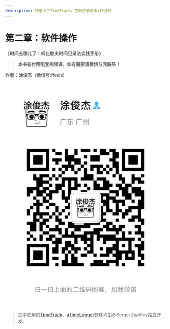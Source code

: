 ```yaml
---
description: 快速上手TimeTrack，控制记录成本<15分钟
---
```


# 第二章：软件操作

《时间去哪儿了：柳比歇夫时间记录法实践手册》

> **本书有付费配套视频课，如有需要请微信与我联系！**

作者：涂俊杰（微信号:ffeels）

![](../.gitbook/assets/guan-yu-ben-shu.jpg)

> 文中使用的[TimeTrack](http://timetrack.io/)、[aTimeLogger](http://www.atimelogger.com/)软件均由@Sergei Zaplitny独立开发。



